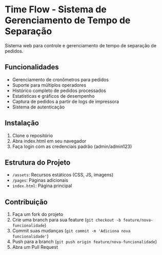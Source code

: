 # Time Flow - Sistema de Gerenciamento de Tempo de Separação

Sistema web para controle e gerenciamento de tempo de separação de pedidos.

## Funcionalidades

- Gerenciamento de cronômetros para pedidos
- Suporte para múltiplos operadores
- Histórico completo de pedidos processados
- Estatísticas e gráficos de desempenho
- Captura de pedidos a partir de logs de impressora
- Sistema de autenticação

## Instalação

1. Clone o repositório
2. Abra index.html em seu navegador
3. Faça login com as credenciais padrão (admin/admin123)

## Estrutura do Projeto

- `/assets`: Recursos estáticos (CSS, JS, imagens)
- `/pages`: Páginas adicionais
- `index.html`: Página principal

## Contribuição

1. Faça um fork do projeto
2. Crie uma branch para sua feature (`git checkout -b feature/nova-funcionalidade`)
3. Commit suas mudanças (`git commit -m 'Adiciona nova funcionalidade'`)
4. Push para a branch (`git push origin feature/nova-funcionalidade`)
5. Abra um Pull Request
